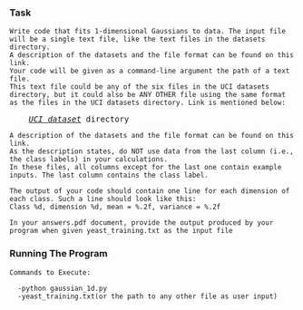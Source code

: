 ### Task
    Write code that fits 1-dimensional Gaussians to data. The input file will be a single text file, like the text files in the datasets directory. 
    A description of the datasets and the file format can be found on this link.
    Your code will be given as a command-line argument the path of a text file. 
    This text file could be any of the six files in the UCI datasets directory, but it could also be ANY OTHER file using the same format as the files in the UCI datasets directory. Link is mentioned below:
    
    
<pre>
    <i><a href="http://vlm1.uta.edu/~athitsos/courses/cse6363_spring2017/assignments/uci_datasets/">UCI dataset</a></i> directory
</pre>
 
    A description of the datasets and the file format can be found on this link. 
    As the description states, do NOT use data from the last column (i.e., the class labels) in your calculations. 
    In these files, all columns except for the last one contain example inputs. The last column contains the class label.

    The output of your code should contain one line for each dimension of each class. Such a line should look like this:
    Class %d, dimension %d, mean = %.2f, variance = %.2f

    In your answers.pdf document, provide the output produced by your program when given yeast_training.txt as the input file

### Running The Program 

    Commands to Execute:

      -python gaussian_1d.py
      -yeast_training.txt(or the path to any other file as user input)
